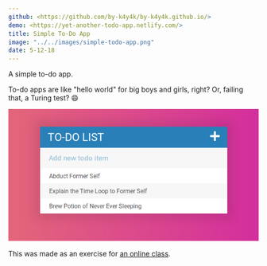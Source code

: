 ```yaml
---
github: <https://github.com/by-k4y4k/by-k4y4k.github.io/>
demo: <https://yet-another-todo-app.netlify.com/>
title: Simple To-Do App
image: "../../images/simple-todo-app.png"
date: 5-12-18
---
```


A simple to-do app.

<!-- end excerpt -->

To-do apps are like "hello world" for big boys and girls, right? Or, failing that, a Turing test? 😄

![A screenshot of the app](../../images/simple-todo-app.png)

This was made as an exercise for [an online class](https://www.udemy.com/the-web-developer-bootcamp/).
